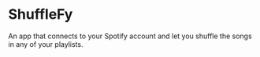 # ShuffleFy
An app that connects to your Spotify account and let you shuffle the songs in any of your playlists.

